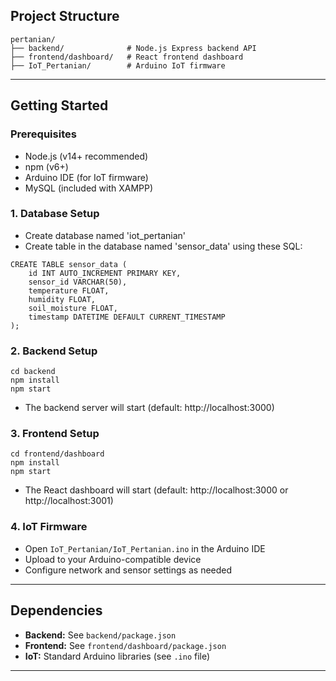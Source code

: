 ## Project Structure

```
pertanian/
├── backend/              # Node.js Express backend API
├── frontend/dashboard/   # React frontend dashboard
├── IoT_Pertanian/        # Arduino IoT firmware
```

---

## Getting Started

### Prerequisites
- Node.js (v14+ recommended)
- npm (v6+)
- Arduino IDE (for IoT firmware)
- MySQL (included with XAMPP)

### 1. Database Setup
- Create database named 'iot_pertanian'
- Create table in the database named 'sensor_data' using these SQL:
```
CREATE TABLE sensor_data (
    id INT AUTO_INCREMENT PRIMARY KEY,
    sensor_id VARCHAR(50),
    temperature FLOAT,
    humidity FLOAT,
    soil_moisture FLOAT,
    timestamp DATETIME DEFAULT CURRENT_TIMESTAMP
);
```

### 2. Backend Setup

```
cd backend
npm install
npm start
```
- The backend server will start (default: http://localhost:3000)

### 3. Frontend Setup

```
cd frontend/dashboard
npm install
npm start
```
- The React dashboard will start (default: http://localhost:3000 or http://localhost:3001)

### 4. IoT Firmware
- Open `IoT_Pertanian/IoT_Pertanian.ino` in the Arduino IDE
- Upload to your Arduino-compatible device
- Configure network and sensor settings as needed


---

## Dependencies
- **Backend:** See `backend/package.json`
- **Frontend:** See `frontend/dashboard/package.json`
- **IoT:** Standard Arduino libraries (see `.ino` file)

---